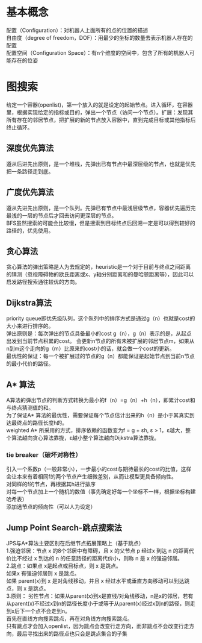 # 基本概念  
配置（Configuration）：对机器人上面所有的点的位置的描述  
自由度（degree of freedom，DOF）：用最少的坐标的数量去表示机器人存在的配置  
配置空间（Configuration Space）：有n个维度的空间中，包含了所有的机器人可能存在的位姿   
# 图搜索  
给定一个容器(openlist)，第一个放入的就是设定的起始节点。进入循环，在容器里，根据实现给定的指标或目的，弹出一个节点（访问一个节点）。扩展：发现其所有存在的邻居节点，把扩展的新的节点放入容器中，直到完成目标或其他指标后终止循环。  
## 深度优先算法  
遵从后进先出原则，是一个堆栈，先弹出已有节点中最深层级的节点，也就是优先把一条路径走到底。  
## 广度优先算法
遵从先进先出原则，是一个队列。先弹已有节点中最浅层级节点，容器优先遍历完最浅的一层的节点后才回去访问更深层的节点。  
BFS虽然搜索的可能会比较慢，但是搜索到目标终点后回溯一定是可以得到较好的路径的，优先使用。  
## 贪心算法
贪心算法的弹出策略是人为去规定的，heuristic是一个对于目前与终点之间距离的猜测（忽视障碍物的欧氏距离或x、y轴分别距离和的曼哈顿距离等），因此可以启发路径搜索通往较优的方向。  
## Dijkstra算法  
priority queue即优先级队列，这个队列中的排序方式是通过g（n）也就是cost的大小来进行排序的。  
弹出原则是：每次弹出的节点具备最小的cost g（n），g（n）表示的是，从起点出发到当前节点积累的cost。 
会更新n节点的所有未被扩展的邻居节点m，如果从n到m这个走向的g（m）比原来的cost小的话，就会做一个cost的更新。  
最优性的保证：每一个被扩展过的节点的g（n）都能保证是起始节点到当前n节点的最小代价的路径。  
## A* 算法  
A算法的弹出节点的判断方式转换为最小的f（n）=g（n）+h（n），即累计cost和与终点猜测值的和。  
为了保证A* 算法的最优性，需要保证每个节点估计出来的h（n）是小于其真实到达最终点的路径长度h的。  
weighted A* 所采用的方式，排序依赖的函数变为f = g + εh, ε > 1，ε越大，整个算法越向贪心算法靠拢，ε越小整个算法越向Dijkstra算法靠拢。  
### tie breaker（破坏对称性）    
引入一个系数p（一般非常小），一步最小的cost与期待最长的cost的比值，这样会让本来有着相同f的两个节点产生细微差别，从而让模型更具备倾向性。  
对同样的f的节点，再根据其h进行排序  
对每一个节点加上一个随机的数值（事先确定好每一个坐标不一样，根据坐标构建哈希表）  
添加选节点的倾向性（可以人为设定）  
## Jump Point Search-跳点搜索法  
JPS与A*算法主要区别在后继节点拓展策略上（基于跳点）  
1.强迫邻居：节点 x 的8个邻居中有障碍，且 x 的父节点 p 经过x 到达 n 的距离代价比不经过 x 到达的 n 的任意路径的距离代价小，则称 n 是 x 的强迫邻居。  
2.跳点：如果点 x是起点或目标点，则 x 是跳点。  
        如果x 有强迫邻居则 x 是跳点。  
        如果 parent(x)到 x 是对角线移动，并且 x 经过水平或垂直方向移动可以到达跳点，则 x 是跳点。  
3.原则：
劣性节点：如果从parent(x)到x是直线/对角线移动，n是x的邻居，若有从parent(x)不经过x到n的路径长度小于或等于从parent(x)经过x到n的路径，则走到x后下一个点不会走到n。  
首先在直线方向搜索跳点，再在对角线方向搜索跳点。    
只有跳点才会加入openlist，因为跳点会改变行走方向，而非跳点不会改变行走方向，最后寻找出来的路径点也只会是跳点集合的子集  
